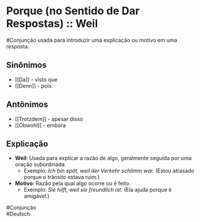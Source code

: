 # Porque (no Sentido de Dar Respostas) :: Weil
<!--SR:!2024-11-08,4,270-->
#Conjunção usada para introduzir uma explicação ou motivo em uma resposta.

## Sinônimos
- [[Da]] - visto que  
- [[Denn]] - pois  

## Antônimos
- [[Trotzdem]] - apesar disso  
- [[Obwohl]] - embora  

## Explicação
- **Weil**: Usada para explicar a razão de algo, geralmente seguida por uma oração subordinada.
  - Exemplo: *Ich bin spät, weil der Verkehr schlimm war.* (Estou atrasado porque o trânsito estava ruim.)
- **Motivo**: Razão pela qual algo ocorre ou é feito.
  - Exemplo: *Sie hilft, weil sie freundlich ist.* (Ela ajuda porque é amigável.)

#Conjunção  
#Deutsch  